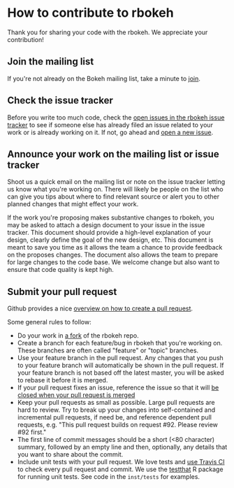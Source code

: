 How to contribute to rbokeh
===========================

Thank you for sharing your code with the rbokeh. We appreciate your contribution!

## Join the mailing list

If you're not already on the Bokeh mailing list, take a minute to [join](https://groups.google.com/a/continuum.io/d/forum/bokeh).

## Check the issue tracker

Before you write too much code, check the [open issues in the rbokeh issue tracker](https://github.com/bokeh/rbokeh/issues?state=open)
to see if someone else has already filed an issue related to your work or is already working on it. If not, go ahead and
[open a new issue](https://github.com/bokeh/rbokeh/issues/new).

## Announce your work on the mailing list or issue tracker

Shoot us a quick email on the mailing list or note on the issue tracker letting us
know what you're working on. There
will likely be people on the list who can give you tips about where to find relevant
source or alert you to other planned changes that might effect your work.

If the work you're proposing makes substantive changes to rbokeh, you may be asked to attach a design document
to your issue in the issue tracker. This document should provide a high-level explanation of your design, clearly define the goal
of the new design, etc. This document is meant to save you time
as it allows the team a chance to provide feedback on the proposes changes. The document also allows the team to prepare for large changes to the code
base. We welcome change but also want to ensure that code quality is kept high.

## Submit your pull request

Github provides a nice [overview on how to create a pull request](https://help.github.com/articles/creating-a-pull-request).

Some general rules to follow:

* Do your work in [a fork](https://help.github.com/articles/fork-a-repo) of the rbokeh repo.
* Create a branch for each feature/bug in rbokeh that you're working on. These branches are often called "feature"
or "topic" branches.
* Use your feature branch in the pull request. Any changes that you push to your feature branch will automatically
be shown in the pull request.  If your feature branch is not based off the latest master, you will be asked to rebase
it before it is merged.
* If your pull request fixes an issue, reference the issue so that it will [be closed when your pull request is merged](https://github.com/blog/1506-closing-issues-via-pull-requests)
* Keep your pull requests as small as possible. Large pull requests are hard to review. Try to break up your changes
into self-contained and incremental pull requests, if need be, and reference dependent pull requests, e.g. "This pull
request builds on request #92. Please review #92 first."
* The first line of commit messages should be a short (<80 character) summary, followed by an empty line and then,
optionally, any details that you want to share about the commit.
* Include unit tests with your pull request. We love tests and [use Travis CI](https://travis-ci.org)
to check every pull request and commit.  We use the [testthat](http://adv-r.had.co.nz/Testing.html) R package for running unit tests.  See code in the `inst/tests` for examples.
